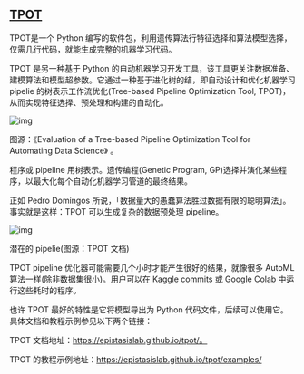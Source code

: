 ## [TPOT](https://github.com/EpistasisLab/tpot)

TPOT是一个 Python 编写的软件包，利用遗传算法行特征选择和算法模型选择，仅需几行代码，就能生成完整的机器学习代码。

TPOT 是另一种基于 Python 的自动机器学习开发工具，该工具更关注数据准备、建模算法和模型超参数。它通过一种基于进化树的结，即自动设计和优化机器学习 pipelie 的树表示工作流优化(Tree-based Pipeline Optimization Tool, TPOT)，从而实现特征选择、预处理和构建的自动化。

![img](http://image.techweb.com.cn/upload/roll/2020/09/27/202009279899_8178.png)

图源：《Evaluation of a Tree-based Pipeline Optimization Tool for Automating Data Science》 。

程序或 pipeline 用树表示。遗传编程(Genetic Program, GP)选择并演化某些程序，以最大化每个自动化机器学习管道的最终结果。

正如 Pedro Domingos 所说，「数据量大的愚蠢算法胜过数据有限的聪明算法」。事实就是这样：TPOT 可以生成复杂的数据预处理 pipeline。

![img](http://image.techweb.com.cn/upload/roll/2020/09/27/20200927210_9948.png)

潜在的 pipelie(图源：TPOT 文档)

TPOT pipeline 优化器可能需要几个小时才能产生很好的结果，就像很多 AutoML 算法一样(除非数据集很小)。用户可以在 Kaggle commits 或 Google Colab 中运行这些耗时的程序。

也许 TPOT 最好的特性是它将模型导出为 Python 代码文件，后续可以使用它。具体文档和教程示例参见以下两个链接：

TPOT 文档地址：https://epistasislab.github.io/tpot/。

 TPOT 的教程示例地址：https://epistasislab.github.io/tpot/examples/

